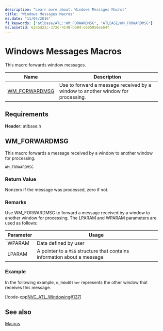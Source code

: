 ```yaml
---
description: "Learn more about: Windows Messages Macros"
title: "Windows Messages Macros"
ms.date: "11/04/2016"
f1_keywords: ["atlbase/ATL::WM_FORWARDMSG", "ATLBASE/WM_FORWARDMSG"]
ms.assetid: 63abd22c-372d-4148-bb04-c605950ae64f
---
```

# Windows Messages Macros

This macro forwards window messages.

|Name|Description|
|-|-|
|[WM_FORWARDMSG](#wm_forwardmsg)|Use to forward a message received by a window to another window for processing.|

## Requirements

**Header:** atlbase.h

## <a name="wm_forwardmsg"></a> WM_FORWARDMSG

This macro forwards a message received by a window to another window for processing.

```
WM_FORWARDMSG
```

### Return Value

Nonzero if the message was processed, zero if not.

### Remarks

Use WM_FORWARDMSG to forward a message received by a window to another window for processing. The LPARAM and WPARAM parameters are used as follows:

|Parameter|Usage|
|---------------|-----------|
|WPARAM|Data defined by user|
|LPARAM|A pointer to a `MSG` structure that contains information about a message|

### Example

In the following example, `m_hWndOther` represents the other window that receives this message.

[!code-cpp[NVC_ATL_Windowing#137](../../atl/codesnippet/cpp/windows-messages-macros_1.cpp)]

## See also

[Macros](../../atl/reference/atl-macros.md)
